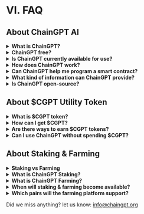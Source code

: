 # VI. FAQ

## About ChainGPT AI

<details>

<summary><strong>What is ChainGPT?</strong> </summary>

ChainGPT is an advanced AI model that assists individuals and businesses with everything related to Crypto and Blockchain technology. Access unlimited solutions and use cases using our advanced AI model: Blockchain analytics, AI trading, smart-contract development, AI auditing, risk management, crypto news source, etc.

</details>

<details>

<summary><strong>ChainGPT free?</strong> </summary>

ChainGPT is currently in its beta stages, and we're working diligently to expand our final AI model. In its beta stage, ChainGPT is free for individuals and not yet accessible for developers and businesses via API. Once our utility token is released, we will make the 1.0 version available and SDK & API available for individuals, developers, and businesses. At that stage, ChainGPT will no longer be free, and users will have various pricing options.

</details>

<details>

<summary><strong>Is ChainGPT currently available for use?</strong> </summary>

We have developed an early beta model for ChainGPT's AI. As a result, individuals and businesses can begin exploring the use cases and solutions our advanced AI model can offer.

</details>

<details>

<summary><strong>How does ChainGPT work?</strong> </summary>

ChainGPT is a pre-trained language model that uses deep learning techniques such as transformer networks to generate human-like text. It has been trained on a large dataset of text related to crypto and blockchain technology, which allows it to understand and respond to natural language queries about the subject. When a user inputs a query, the model processes it and generates a response based on the information it has learned from the training data. In addition, the model uses advanced techniques such as attention mechanisms to weigh the importance of different input parts and generate a more relevant and accurate response.

</details>

<details>

<summary><strong>Can ChainGPT help me program a smart contract?</strong> </summary>

Yes, ChainGPT can assist with programming smart contracts and other tasks related to decentralized applications and AI trading bots.

</details>

<details>

<summary><strong>What kind of information can ChainGPT provide?</strong> </summary>

ChatGPT is very limited regarding new resources, as it is not connected to the internet. ChainGPT, on the other hand, can pull on-chain live data, crypto prices, the latest news, and the newest research about technologies and generally stay up-to-date with accurate information. On top of that, ChatGPT has trained its model with approximately 1% of the information about Crypto & Blockchain; therefore, it tends to provide users with wrong information. ChainGPT V1 is trained with over 95%+ data specific to Blockchain & Crypto, and the remaining being data like Technical Analysis. If that's not enough, ChainGPT is designed to write smart contracts, audit smart contracts, analyze charts, technical analysis, AML solutions, and much more. An advanced AI model explicitly designed for blockchain can provide many use cases to developers, businesses, and individuals in this field. ChatGPT was not intended for the use cases we aim to deliver with V1.

</details>

<details>

<summary><strong>Is ChainGPT open-source?</strong></summary>

At ChainGPT, we are dedicated to ensuring the highest quality and security of our AI model. Currently, our GitHub repository is only accessible to our engineers as we work towards the full release of our product. However, we have plans to open-source the code and make it available to the public, along with the launch of our main version of ChainGPT. In the meantime, we are in the beta stage of development and carefully testing and refining our AI technology. Thank you for your understanding and interest in ChainGPT.

</details>

## About $CGPT Utility Token

<details>

<summary><strong>What is $CGPT token?</strong> </summary>

$CGPT is the utility token behind the ChainGPT ecosystem. It is ultimately how individuals and businesses access the AI model, ChainGPT, and API.

</details>

<details>

<summary><strong>How can I get $CGPT?</strong> </summary>

The $CGPT token has yet to be released, and the official dates for the early sale and launch will be announced shortly. During the early sale phase, early adopters will get a window opportunity to obtain $CGPT before its launch on exchanges. Afterward, $CGPT will be available on decentralized and centralized exchanges.

</details>

<details>

<summary><strong>Are there ways to earn $CGPT tokens?</strong> </summary>

Yes, there are various ways in which users can earn $CGPT tokens. One is by staking and farming; another is by selling tokens on our ChainGPT dedicated crypto marketplace.

</details>

<details>

<summary><strong>Can I use ChainGPT without spending $CGPT?</strong> </summary>

Individuals can access ChainGPT without spending $CGPT tokens by simply staking the required amount for free and unlimited use. Otherwise, you can pay per prompt request. On the other hand, businesses and developers will be required to stake a spendable amount of $CGPT that will be reduced with each prompt call to ChainGPT's API. In short, individuals can use the platform for free, and businesses and developers must pay based on API usage.

</details>

## About Staking & Farming

<details>

<summary><strong>Staking vs Farming</strong> </summary>

Staking and farming are generally ways to earn rewards in the blockchain space. With ChainGPT, staking and farming play an essential part in the ecosystem. Staking provides users access to ChainGPT, and farming offers a way to earn additional rewards in $CGPT tokens.

</details>

<details>

<summary><strong>What is ChainGPT Staking?</strong> </summary>

Staking offers individuals free and unlimited access to ChainGPT without spending their $CGPT tokens with each request. On the other hand, businesses and developers interested in using the ChainGPT API must stake a spendable amount of $CGPT that will reduce each API request.

</details>

<details>

<summary><strong>What is ChainGPT Farming?</strong></summary>

Farming offers all $CGPT holders ways to earn additional rewards in $CGPT by simply providing liquidity for $CGPT and other pre-approved tokens. Such as stablecoins, popular blockchain coins, and exchange tokens.

</details>

<details>

<summary><strong>When will staking &#x26; farming become available?</strong> </summary>

Both staking & farming decentralized applications will become available with the launch

</details>

<details>

<summary><strong>Which pairs will the farming platform support?</strong> </summary>

The farming platform will support a variety of pairs, including stable coins, popular blockchain coins, and exchange tokens.

</details>



Did we miss anything? let us know: info@chaingpt.org
